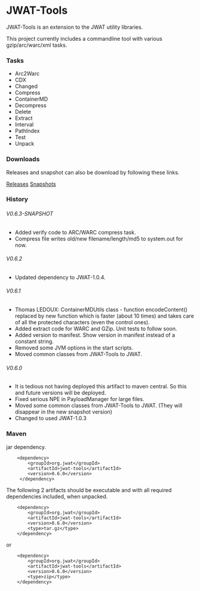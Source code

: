 # JWAT-Tools #

JWAT-Tools is an extension to the JWAT utility libraries.

This project currently includes a commandline tool with various gzip/arc/warc/xml tasks.

### Tasks ###

* Arc2Warc
* CDX
* Changed
* Compress
* ContainerMD
* Decompress
* Delete
* Extract
* Interval
* PathIndex
* Test
* Unpack

### Downloads ###

Releases and snapshot can also be download by following these links.

[Releases](https://oss.sonatype.org/content/repositories/releases/org/jwat/jwat-tools/ "Sonatype release repository")
[Snapshots](https://oss.sonatype.org/content/repositories/snapshots/org/jwat/jwat-tools/ "Sonatype snapshot repository")

### History ###

###### V0.6.3-SNAPSHOT ######

* Added verify code to ARC/WARC compress task.
* Compress file writes old/new filename/length/md5 to system.out for now.

###### V0.6.2 ######

* Updated dependency to JWAT-1.0.4.

###### V0.6.1 ######

* Thomas LEDOUX: ContainerMDUtils class - function encodeContent() replaced by new function which is faster (about 10 times) and takes care of all the protected characters (even the control ones).
* Added extract code for WARC and GZip. Unit tests to follow soon.
* Added version to manifest. Show version in manifest instead of a constant string.
* Removed some JVM options in the start scripts.
* Moved common classes from JWAT-Tools to JWAT.

###### V0.6.0 ######

* It is tedious not having deployed this artifact to maven central. So this and future versions will be deployed.
* Fixed serious NPE in PayloadManager for large files.
* Moved some common classes from JWAT-Tools to JWAT. (They will disappear in the new snapshot version)
* Changed to used JWAT-1.0.3

### Maven ###

jar dependency.

        <dependency>
            <groupId>org.jwat</groupId>
            <artifactId>jwat-tools</artifactId>
            <version>0.6.0</version>
         </dependency>

The following 2 artifacts should be executable and with all required dependencies included, when unpacked.

        <dependency>
            <groupId>org.jwat</groupId>
            <artifactId>jwat-tools</artifactId>
            <version>0.6.0</version>
            <type>tar.gz</type>
        </dependency>

or

        <dependency>
            <groupId>org.jwat</groupId>
            <artifactId>jwat-tools</artifactId>
            <version>0.6.0</version>
            <type>zip</type>
        </dependency>
